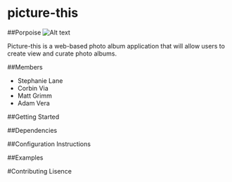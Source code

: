 # picture-this

##Porpoise
![Alt text](http://www.rekindlingthewaters.com/wp-content/uploads/2012/06/porpoise.jpg)

Picture-this is a web-based photo album application that will allow users to create view and curate photo albums.

##Members
* Stephanie Lane
* Corbin Via
* Matt Grimm
* Adam Vera

##Getting Started

##Dependencies

##Configuration Instructions

##Examples

#Contributing Lisence